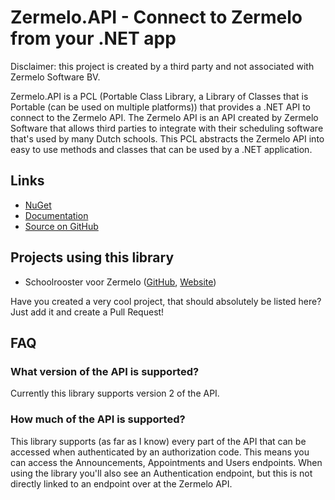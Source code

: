 # Zermelo.API - Connect to Zermelo from your .NET app

Disclaimer: this project is created by a third party and not associated with Zermelo Software BV.

Zermelo.API is a PCL (Portable Class Library, a Library of Classes that is Portable (can be used on multiple platforms)) that provides a .NET API to connect to the Zermelo API. The Zermelo API is an API created by Zermelo Software that allows third parties to integrate with their scheduling software that's used by many Dutch schools. This PCL abstracts the Zermelo API into easy to use methods and classes that can be used by a .NET application.

## Links
- [NuGet](https://www.nuget.org/packages/Zermelo.API)
- [Documentation](http://api.zermelo.arthurrump.com)
- [Source on GitHub](https://github.com/arthurrump/Zermelo.API)

## Projects using this library
- Schoolrooster voor Zermelo ([GitHub](https://github.com/arthurrump/Zermelo.App.UWP), [Website](http://zermelo.arthurrump.com))

Have you created a very cool project, that should absolutely be listed here? Just add it and create a Pull Request!

## FAQ
### What version of the API is supported?
Currently this library supports version 2 of the API.

### How much of the API is supported?
This library supports (as far as I know) every part of the API that can be accessed when authenticated by an authorization code. This means you can access the Announcements, Appointments and Users endpoints. When using the library you'll also see an Authentication endpoint, but this is not directly linked to an endpoint over at the Zermelo API.
